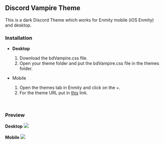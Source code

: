 ## Discord Vampire Theme
This is a dark Discord Theme which works for Enmity mobile (iOS Enmity) and desktop.

### Installation
- <b>Desktop</b>
  1. Download the bdVampire.css file.
  2. Open your theme folder and put the bdVampire.css file in the themes folder.
 
- Mobile
  1. Open the themes tab in Enmity and click on the +.
  2. For the theme URL put in [this](https://raw.githubusercontent.com/SiroxCW/Discord-Vampire-Theme/main/enVampire.json) link.

<br/>

### Preview
<b>Desktop</b>
![](https://raw.githubusercontent.com/SiroxCW/Discord-Vampire-Theme/main/bdVampire.png)
<br/>
<br/>
<b>Mobile</b>
![](https://raw.githubusercontent.com/SiroxCW/Discord-Vampire-Theme/main/enVampire.png)
